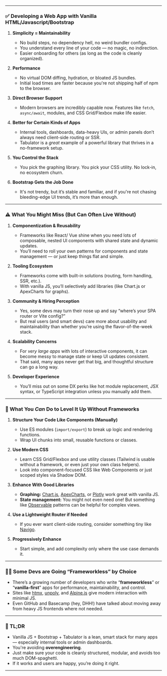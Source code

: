 
---

### ✅ **Developing a Web App with Vanilla HTML/Javascript/Bootstrap**

1. **Simplicity = Maintainability**
   - No build steps, no dependency hell, no weird bundler configs.
   - You understand every line of your code — no magic, no indirection.
   - Easier onboarding for others (as long as the code is cleanly organized).

2. **Performance**
   - No virtual DOM diffing, hydration, or bloated JS bundles.
   - Initial load times are faster because you're not shipping half of npm to the browser.

3. **Direct Browser Support**
   - Modern browsers are incredibly capable now. Features like `fetch`, `async/await`, modules, and CSS Grid/Flexbox make life easier.

4. **Better for Certain Kinds of Apps**
   - Internal tools, dashboards, data-heavy UIs, or admin panels don’t always need client-side routing or SSR.
   - Tabulator is a *great* example of a powerful library that thrives in a no-framework setup.

5. **You Control the Stack**
   - You pick the graphing library. You pick your CSS utility. No lock-in, no ecosystem churn.

6. **Bootstrap Gets the Job Done**
   - It's not trendy, but it’s stable and familiar, and if you're not chasing bleeding-edge UI trends, it’s more than enough.

---

### ⚠️ **What You Might Miss (But Can Often Live Without)**

1. **Componentization & Reusability**
   - Frameworks like React/ Vue shine when you need lots of composable, nested UI components with shared state and dynamic updates.
   - You’ll need to roll your own patterns for components and state management — or just keep things flat and simple.

2. **Tooling Ecosystem**
   - Frameworks come with built-in solutions (routing, form handling, SSR, etc.).
   - With vanilla JS, you’ll selectively add libraries (like Chart.js or ApexCharts for graphs).

3. **Community & Hiring Perception**
   - Yes, some devs may turn their nose up and say “where’s your SPA router or Vite config?”
   - But real users (and smart devs) care more about usability and maintainability than whether you’re using the flavor-of-the-week stack.

4. **Scalability Concerns**
   - For *very large apps* with lots of interactive components, it can become messy to manage state or keep UI updates consistent.
   - That said, many apps never get that big, and thoughtful structure can go a long way.

5. **Developer Experience**
   - You’ll miss out on some DX perks like hot module replacement, JSX syntax, or TypeScript integration unless you manually add them.

---

### 🎯 What You *Can* Do to Level It Up Without Frameworks

1. **Structure Your Code Like Components (Manually)**
   - Use ES modules (`import/export`) to break up logic and rendering functions.
   - Wrap UI chunks into small, reusable functions or classes.

2. **Use Modern CSS**
   - Learn CSS Grid/Flexbox and use utility classes (Tailwind is usable without a framework, or even just your own class helpers).
   - Look into component-focused CSS like Web Components or just scoped styles via Shadow DOM.

3. **Enhance With Good Libraries**
   - **Graphing:** [Chart.js](https://www.chartjs.org/), [ApexCharts](https://apexcharts.com/), or [Plotly](https://plotly.com/javascript/) work great with vanilla JS.
   - **State management:** You might not even need one! But something like [Observable](https://observablehq.com) patterns can be helpful for complex views.

4. **Use a Lightweight Router if Needed**
   - If you ever want client-side routing, consider something tiny like [Navigo](https://github.com/krasimir/navigo).

5. **Progressively Enhance**
   - Start simple, and add complexity only where the use case demands it.

---

### 👨‍💻 Some Devs are Going “Frameworkless” by Choice

- There’s a growing number of developers who write “**frameworkless**” or “**vanilla-first**” apps for performance, maintainability, and control.
- Sites like [htmx](https://htmx.org), [unpoly](https://unpoly.com), and [Alpine.js](https://alpinejs.dev) give modern interaction with minimal JS.
- Even GitHub and Basecamp (hey, DHH!) have talked about moving away from heavy JS frontends where not needed.

---

### 🧠 TL;DR

- Vanilla JS + Bootstrap + Tabulator is a lean, smart stack for many apps — especially internal tools or admin dashboards.
- You're avoiding **overengineering**.
- Just make sure your code is cleanly structured, modular, and avoids too much DOM-spaghetti.
- If it works and users are happy, you’re doing it right.

---
